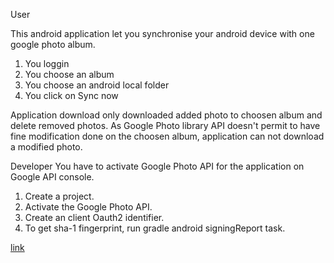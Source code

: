 User

This android application let you synchronise your android device with one google photo album.

1. You loggin
2. You choose an album
3. You choose an android local folder
4. You click on Sync now

Application download only downloaded added photo to choosen album and delete removed photos.
As Google Photo library API doesn't permit to have fine modification done on the choosen album,
application can not download a modified photo.

Developer
You have to activate Google Photo API for the application on Google API console.
1. Create a project.
2. Activate the Google Photo API.
3. Create an client Oauth2 identifier.
4. To get sha-1 fingerprint, run gradle android signingReport task.

[link](userdataprivacypolicy.md)
